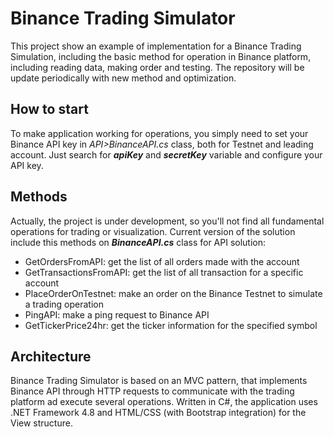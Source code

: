 # Binance Trading Simulator

This project show an example of implementation for a Binance Trading Simulation, including the basic method for operation in Binance platform, including reading data, making order and testing. The repository will be update periodically with new method and optimization.

## How to start

To make application working for operations, you simply need to set your Binance API key in _API>BinanceAPI.cs_ class, both for Testnet and leading account. Just search for _**apiKey**_ and **_secretKey_** variable and configure your API key.

## Methods

Actually, the project is under development, so you'll not find all fundamental operations for trading or visualization. Current version of the solution include this methods on _**BinanceAPI.cs**_ class for API solution:

+ GetOrdersFromAPI: get the list of all orders made with the account
+ GetTransactionsFromAPI: get the list of all transaction for a specific account
+ PlaceOrderOnTestnet: make an order on the Binance Testnet to simulate a trading operation
+ PingAPI: make a ping request to Binance API 
+ GetTickerPrice24hr: get the ticker information for the specified symbol

## Architecture

Binance Trading Simulator is based on an MVC pattern, that implements Binance API through HTTP requests to communicate with the trading platform ad execute several operations. Written in C#, the application uses .NET Framework 4.8 and HTML/CSS (with Bootstrap integration) for the View structure.
